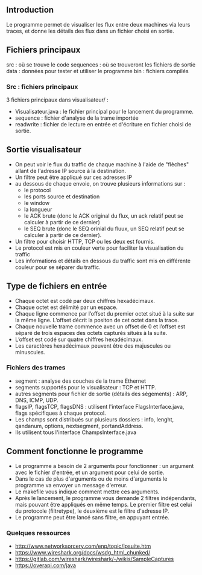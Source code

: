 ## Introduction
Le programme permet de visualiser les flux entre deux machines via leurs traces, et donne les détails des flux dans un fichier choisi en sortie.

## Fichiers principaux
src : où se trouve le code
sequences : où se trouveront les fichiers de sortie
data : données pour tester et utiliser le programme
bin : fichiers compilés

### Src : fichiers principaux
3 fichiers principaux dans visualisateur/ :
- Visualisateur.java : le fichier principal pour le lancement du programme.
- sequence : fichier d'analyse de la trame importée
- readwrite : fichier de lecture en entrée et d'écriture en fichier choisi de sortie.

## Sortie visualisateur
- On peut voir le flux du traffic de chaque machine à l'aide de "flèches" allant de l'adresse IP source à la destination.
- Un filtre peut être appliqué sur ces adresses IP
- au dessous de chaque envoie, on trouve plusieurs informations sur : 
  - le protocol
  - les ports source et destination
  - le window
  - la longueur
  - le ACK brute (donc le ACK original du flux, un ack relatif peut se calculer à partir de ce dernier)
  - le SEQ brute (donc le SEQ orinial du fluux, un SEQ relatif peut se calculer à partir de ce dernier).
- Un filtre pour choisir HTTP, TCP ou les deux est fournis.
- Le protocol est mis en couleur verte pour faciliter la visualisation du traffic
- Les informations et détails en dessous du traffic sont mis en différente couleur pour se séparer du traffic.

## Type de fichiers en entrée
- Chaque octet est codé par deux chiffres hexadécimaux.
- Chaque octet est délimité par un espace.
- Chaque ligne commence par l’offset du premier octet situé à la suite sur la même
ligne. L’offset décrit la positon de cet octet dans la trace.
- Chaque nouvelle trame commence avec un offset de 0 et l’offset est séparé de
trois espaces des octets capturés situés à la suite.
- L’offset est codé sur quatre chiffres hexadécimaux.
- Les caractères hexadécimaux peuvent être des majuscules ou minuscules.

### Fichiers des trames 
- segment : analyse des couches de la trame Ethernet
- segments supportés pour le visualisateur : TCP et HTTP.
- autres segments pour fichier de sortie (détails des ségements) : ARP, DNS, ICMP, UDP.
- flagsIP, flagsTCP, flagsDNS : utilisent l'interface FlagsInterface.java, flags spécifiques à chaque protocol.
- Les champs sont distribués sur plusieurs dossiers : info, lenght, qandanum, options, nextsegment, portandAddress.
- Ils utilisent tous l'interface ChampsInterface.java

## Comment fonctionne le programme
- Le programme a besoin de 2 arguments pour fonctionner : un argument avec le fichier d'entrée, et un argument pour celui de sortie.
- Dans le cas de plus d'arguments ou de moins d'arguments le programme va envoyer un message d'erreur.
- Le makefile vous indique comment mettre ces arguments.
- Après le lancement, le programme vous demande 2 filtres indépendants, mais pouvant être appliqués en même temps. Le premier filtre est celui du protocole (filtretype), le deuxième est le filtre d'adresse IP.
- Le programme peut être lancé sans filtre, en appuyant entrée.

### Quelques ressources
-  http://www.networksorcery.com/enp/topic/ipsuite.htm
-  https://www.wireshark.org/docs/wsdg_html_chunked/
-  https://gitlab.com/wireshark/wireshark/-/wikis/SampleCaptures
-  https://overapi.com/java
